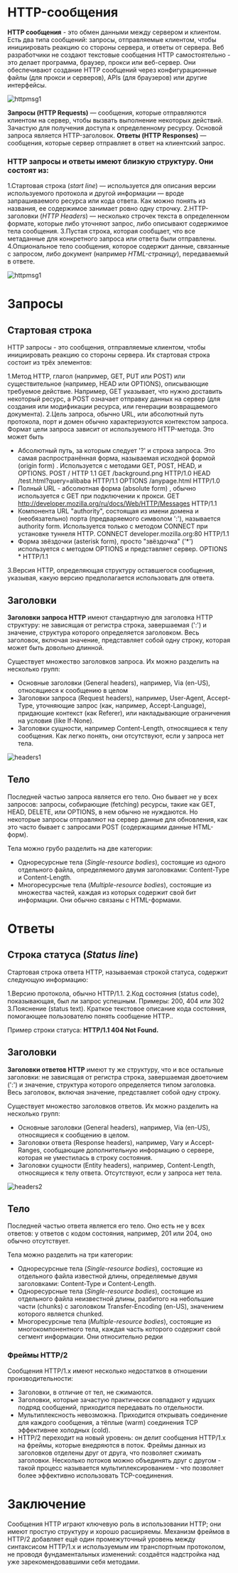 # HTTP-сообщения

**HTTP сообщения** - это обмен данными между сервером и клиентом. Есть два типа сообщений: запросы, отправляемые клиентом, чтобы инициировать реакцию со стороны сервера, и ответы от сервера.
Веб разработчики не создают текстовые сообщения HTTP самостоятельно - это делает программа, браузер, прокси или веб-сервер. Они обеспечивают создание HTTP сообщений через конфигурационные файлы (для прокси и серверов), APIs (для браузеров) или другие интерфейсы.

![httpmsg1](misc/images/httpmsg1.png)

**Запросы (HTTP Requests)** — сообщения, которые отправляются клиентом на сервер, чтобы вызвать выполнение некоторых действий. Зачастую для получения доступа к определенному ресурсу. Основой запроса является HTTP-заголовок.
**Ответы (HTTP Responses)** — сообщения, которые сервер отправляет в ответ на клиентский запрос.

### HTTP запросы и ответы имеют близкую структуру. Они состоят из:

1.Стартовая строка (_start line_) — используется для описания версии используемого протокола и другой информации — вроде запрашиваемого ресурса или кода ответа. Как можно понять из названия, ее содержимое занимает ровно одну строчку.
2.HTTP-заголовки (_HTTP Headers_) — несколько строчек текста в определенном формате, которые либо уточняют запрос, либо описывают содержимое тела сообщения.
3.Пустая строка, которая сообщает, что все метаданные для конкретного запроса или ответа были отправлены.
4.Опциональное тело сообщения, которое содержит данные, связанные с запросом, либо документ (например _HTML-страницу_), передаваемый в  ответе.

![httpmsg1](misc/images/httpmsg2.png)


# Запросы

## Стартовая строка

HTTP запросы - это сообщения, отправляемые клиентом, чтобы инициировать реакцию со стороны сервера. Их стартовая строка состоит из трёх элементов:

1.Метод HTTP, глагол (например, GET, PUT или POST) или существительное (например, HEAD или OPTIONS), описывающие требуемое действие. Например, GET указывает, что нужно доставить некоторый ресурс, а POST означает отправку данных на сервер (для создания или модификации ресурса, или генерации возвращаемого документа).
2.Цель запроса, обычно URL, или абсолютный путь протокола, порт и домен обычно характеризуются контекстом запроса. Формат цели запроса зависит от используемого HTTP-метода. Это может быть
- Абсолютный путь, за которым следует '?' и строка запроса. Это самая распространённая форма, называемая исходной формой (origin form) . Используется с методами GET, POST, HEAD, и OPTIONS. POST / HTTP 1.1 GET /background.png HTTP/1.0 HEAD /test.html?query=alibaba HTTP/1.1 OPTIONS /anypage.html HTTP/1.0
- Полный URL - абсолютная форма (absolute form) , обычно используется с GET при подключении к прокси. GET http://developer.mozilla.org/ru/docs/Web/HTTP/Messages HTTP/1.1
- Компонента URL "authority", состоящая из имени домена и (необязательно) порта (предваряемого символом ':'), называется authority form. Используется только с методом CONNECT при установке туннеля HTTP. CONNECT developer.mozilla.org:80 HTTP/1.1
- Форма звёздочки (asterisk form), просто "звёздочка" ('*') используется с методом OPTIONS и представляет сервер. OPTIONS * HTTP/1.1

3.Версия HTTP, определяющая структуру оставшегося сообщения, указывая, какую версию предполагается использовать для ответа.

## Заголовки

**Заголовки запроса HTTP** имеют стандартную для заголовка HTTP структуру: не зависящая от регистра строка, завершаемая (':') и значение, структура которого определяется заголовком. Весь заголовок, включая значение, представляет собой одну строку, которая может быть довольно длинной.

Существует множество заголовков запроса. Их можно разделить на несколько групп:

- Основные заголовки (General headers), например, Via (en-US), относящиеся к сообщению в целом
- Заголовки запроса (Request headers), например, User-Agent, Accept-Type, уточняющие запрос (как, например, Accept-Language), придающие контекст (как Referer), или накладывающие ограничения на условия (like If-None).
- Заголовки сущности, например Content-Length, относящиеся к телу сообщения. Как легко понять, они отсутствуют, если у запроса нет тела.

 ![headers1](misc/images/headers1.png)


## Тело

Последней частью запроса является его тело. Оно бывает не у всех запросов: запросы, собирающие (fetching) ресурсы, такие как GET, HEAD, DELETE, или OPTIONS, в нем обычно не нуждаются. Но некоторые запросы отправляют на сервер данные для обновления, как это часто бывает с запросами POST (содержащими данные HTML-форм).

Тела можно грубо разделить на две категории:

- Одноресурсные тела (_Single-resource bodies_), состоящие из одного отдельного файла, определяемого двумя заголовками: Content-Type и Content-Length.
- Многоресурсные тела (_Multiple-resource bodies_), состоящие из множества частей, каждая из которых содержит свой бит информации. Они обычно связаны с HTML-формами.


# Ответы 

## Строка статуса (_Status line_)
Стартовая строка ответа HTTP, называемая строкой статуса, содержит следующую информацию:

1.Версию протокола, обычно HTTP/1.1.
2.Код состояния (status code), показывающая, был ли запрос успешным. Примеры: 200, 404 или 302
3.Пояснение (status text). Краткое текстовое описание кода состояния, помогающее пользователю понять сообщение HTTP..

Пример строки статуса: **HTTP/1.1 404 Not Found.**


## Заголовки

**Заголовки ответов HTTP** имеют ту же структуру, что и все остальные заголовки: не зависящая от регистра строка, завершаемая двоеточием (':') и значение, структура которого определяется типом заголовка. Весь заголовок, включая значение, представляет собой одну строку.

Существует множество заголовков ответов. Их можно разделить на несколько групп:

- Основные заголовки (General headers), например, Via (en-US), относящиеся к сообщению в целом.
- Заголовки ответа (Response headers), например, Vary и Accept-Ranges, сообщающие дополнительную информацию о сервере, которая не уместилась в строку состояния.
- Заголовки сущности (Entity headers), например, Content-Length, относящиеся к телу ответа. Отсутствуют, если у запроса нет тела.

 ![headers2](misc/images/headers2.png)

## Тело

Последней частью ответа является его тело. Оно есть не у всех ответов: у ответов с кодом состояния, например, 201 или 204, оно обычно отсутствует.

Тела можно разделить на три категории:

- Одноресурсные тела (_Single-resource bodies_), состоящие из отдельного файла известной длины, определяемые двумя заголовками: Content-Type и Content-Length.
- Одноресурсные тела (_Single-resource bodies_), состоящие из отдельного файла неизвестной длины, разбитого на небольшие части (chunks) с заголовком Transfer-Encoding (en-US), значением которого является chunked.
- Многоресурсные тела (_Multiple-resource bodies_), состоящие из многокомпонентного тела, каждая часть которого содержит свой сегмент информации. Они относительно редки


### Фреймы HTTP/2
Сообщения HTTP/1.x имеют несколько недостатков в отношении производительности:

- Заголовки, в отличие от тел, не сжимаются.
- Заголовки, которые зачастую практически совпадают у идущих подряд сообщений, приходится передавать по отдельности.
- Мультиплексность невозможна. Приходится открывать соединение для каждого сообщения, а тёплые (warm) соединения TCP эффективнее холодных (cold).
- HTTP/2 переходит на новый уровень: он делит сообщения HTTP/1.x на фреймы, которые внедряются в поток. Фреймы данных из заголовков отделены друг от друга, что позволяет сжимать заголовки. Несколько потоков можно объединять друг с другом - такой процесс называется мультиплексированием - что позволяет более эффективно использовать TCP-соединения.


# Заключение

Сообщения HTTP играют ключевую роль в использовании HTTP; они имеют простую структуру и хорошо расширяемы. Механизм фреймов в HTTP/2 добавляет ещё один промежуточный уровень между синтаксисом HTTP/1.x и используемым им транспортным протоколом, не проводя фундаментальных изменений: создаётся надстройка над уже зарекомендовавшими себя методами.



